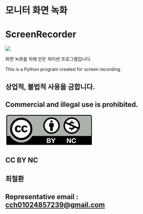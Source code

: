 # 모니터 화면 녹화
# ScreenRecorder

<img src="https://hits.seeyoufarm.com/api/count/incr/badge.svg?url=https://github.com/cch230/ScreenRecorder" style="display: block; object-fit: cover; border-radius: 1px; width: 100px; pointer-events: auto;">

화면 녹화를 위해 만든 파이썬 프로그램입니다.

This is a Python program created for screen recording.


## 상업적, 불법적 사용을 금합니다.
## Commercial and illegal use is prohibited.

![Contents](./images/CC_BY_NC.jpg)
## CC BY NC

## 최철환 
## Representative email : cch01024857239@gmail.com


